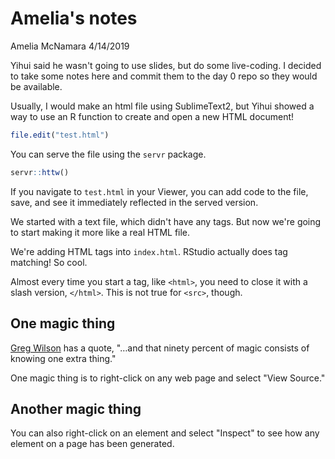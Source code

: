 Amelia's notes
================
Amelia McNamara
4/14/2019

Yihui said he wasn't going to use slides, but do some live-coding. I decided to take some notes here and commit them to the day 0 repo so they would be available.

Usually, I would make an html file using SublimeText2, but Yihui showed a way to use an R function to create and open a new HTML document!

``` r
file.edit("test.html")
```

You can serve the file using the `servr` package.

``` r
servr::httw()
```

If you navigate to `test.html` in your Viewer, you can add code to the file, save, and see it immediately reflected in the served version.

We started with a text file, which didn't have any tags. But now we're going to start making it more like a real HTML file.

We're adding HTML tags into `index.html`. RStudio actually does tag matching! So cool.

Almost every time you start a tag, like `<html>`, you need to close it with a slash version, `</html>`. This is not true for `<src>`, though.

One magic thing
---------------

[Greg Wilson](http://third-bit.com/10rules/) has a quote, "…and that ninety percent of magic consists of knowing one extra thing."

One magic thing is to right-click on any web page and select "View Source."

Another magic thing
-------------------

You can also right-click on an element and select "Inspect" to see how any element on a page has been generated.
